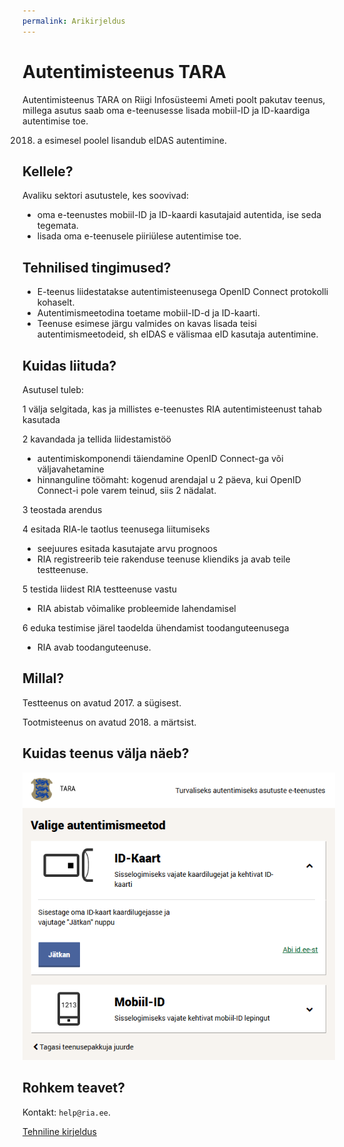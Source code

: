 ```yaml
---
permalink: Arikirjeldus
---
```


# Autentimisteenus TARA

Autentimisteenus TARA on Riigi Infosüsteemi Ameti poolt pakutav teenus, millega asutus saab oma e-teenusesse lisada mobiil-ID ja ID-kaardiga autentimise toe.

2018. a esimesel poolel lisandub eIDAS autentimine.

## Kellele?

 Avaliku sektori asutustele, kes soovivad:
- oma e-teenustes mobiil-ID ja ID-kaardi kasutajaid autentida, ise seda tegemata.
- lisada oma e-teenusele piiriülese autentimise toe.

## Tehnilised tingimused?

- E-teenus liidestatakse autentimisteenusega OpenID Connect protokolli kohaselt.
- Autentimismeetodina toetame mobiil-ID-d ja ID-kaarti.
- Teenuse esimese järgu valmides on kavas lisada teisi autentimismeetodeid, sh eIDAS e välismaa eID kasutaja autentimine.

## Kuidas liituda?

Asutusel tuleb:

1 välja selgitada, kas ja millistes e-teenustes RIA autentimisteenust tahab kasutada<br>

2 kavandada ja tellida liidestamistöö

- autentimiskomponendi täiendamine OpenID Connect-ga või väljavahetamine
- hinnanguline töömaht: kogenud arendajal u 2 päeva, kui OpenID Connect-i pole varem teinud, siis 2 nädalat.

3 teostada arendus<br>

4 esitada RIA-le taotlus teenusega liitumiseks<br>

- seejuures esitada kasutajate arvu prognoos
- RIA registreerib teie rakenduse teenuse kliendiks ja avab teile testteenuse.

5 testida liidest RIA testteenuse vastu

- RIA abistab võimalike probleemide lahendamisel

6 eduka testimise järel taodelda ühendamist toodanguteenusega

- RIA avab toodanguteenuse.

## Millal?

Testteenus on avatud 2017. a sügisest.

Tootmisteenus on avatud 2018. a märtsist.

## Kuidas teenus välja näeb?

<img src='img/KUVA-04.png' width='500'>

## Rohkem teavet?

Kontakt: `help@ria.ee`.

[Tehniline kirjeldus](TehnilineKirjeldus)

